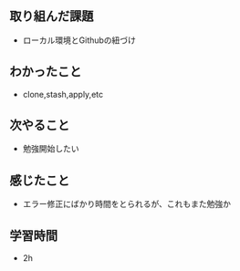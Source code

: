 ## 取り組んだ課題
- ローカル環境とGithubの紐づけ

## わかったこと
- clone,stash,apply,etc

## 次やること
- 勉強開始したい

## 感じたこと
- エラー修正にばかり時間をとられるが、これもまた勉強か

## 学習時間
- 2h
